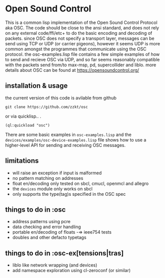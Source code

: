# Open Sound Control

This is a common lisp implementation of the Open Sound Control Protocol aka OSC. The code should be close to the ansi standard, and does not rely on any external code/ffi/etc+ to do the basic encoding and decoding of packets. since OSC does not specify a transport layer, messages can be send using TCP or UDP (or carrier pigeons), however it seems UDP is more common amongst the programmes that communicate using the OSC protocol. the osc-examples.lisp file contains a few simple examples of how to send and recieve OSC via UDP, and so far seems reasonably compatible with the packets send from/to max-msp, pd, supercollider and liblo. more details about OSC can be found at https://opensoundcontrol.org/


## installation & usage

the current version of this code is avilable from github

`git clone https://github.com/zzkt/osc`

or via quicklisp.. .

`(ql:quickload "osc")`

There are some basic examples in `osc-examples.lisp` and the `devices/examples/osc-device-examples.lisp` file shows how to use a higher-level API for sending and receiving OSC messages.

## limitations

  - will raise an exception if input is malformed
  - no pattern matching on addresses
  - float en/decoding only tested on sbcl, cmucl, openmcl and allegro
  - the `devices` module only works on sbcl
  - only supports the type(tag)s specified in the OSC spec

## things to do in :osc

  - address patterns using pcre
  - data checking and error handling
  - portable en/decoding of floats -=> ieee754 tests
  - doubles and other defacto typetags

## things to do in :osc-ex[tensions|tras]

  - liblo like network wrapping (and devices)
  - add namespace exploration using cl-zeroconf (or similar)
